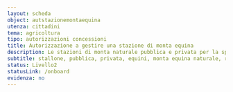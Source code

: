 ```yaml
---
layout: scheda
object: autstazionemontaequina
utenza: cittadini
tema: agricoltura
tipo: autorizzazioni concessioni
title: Autorizzazione a gestire una stazione di monta equina
description: Le stazioni di monta naturale pubblica e privata per la specie equina sono soggette ad autorizzazione regionale
subtitle: stallone, pubblica, privata, equini, monta equina naturale, riproduzione animale
status: Livello2
statusLink: /onboard
evidenza: no
---
```

